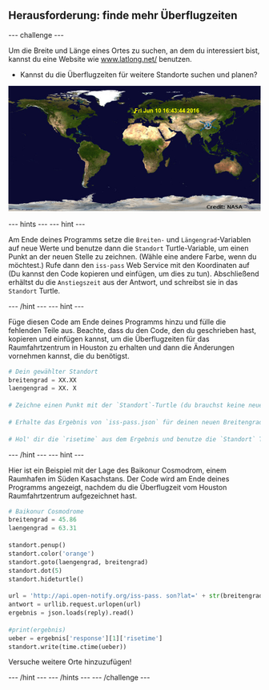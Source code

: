 ## Herausforderung: finde mehr Überflugzeiten

\--- challenge \---

Um die Breite und Länge eines Ortes zu suchen, an dem du interessiert bist, kannst du eine Website wie <a href="http://www.latlong.net/" target="_blank">www.latlong.net/</a> benutzen.

+ Kannst du die Überflugzeiten für weitere Standorte suchen und planen? 

![Bildschirmfoto](images/iss-final.png)

\--- hints \--- \--- hint \---

Am Ende deines Programms setze die `Breiten-` und `Längengrad`-Variablen auf neue Werte und benutze dann die `Standort` Turtle-Variable, um einen Punkt an der neuen Stelle zu zeichnen. (Wähle eine andere Farbe, wenn du möchtest.) Rufe dann den `iss-pass` Web Service mit den Koordinaten auf (Du kannst den Code kopieren und einfügen, um dies zu tun). Abschließend erhältst du die `Anstiegszeit` aus der Antwort, und schreibst sie in das `Standort` Turtle.

\--- /hint \--- \--- hint \---

Füge diesen Code am Ende deines Programms hinzu und fülle die fehlenden Teile aus. Beachte, dass du den Code, den du geschrieben hast, kopieren und einfügen kannst, um die Überflugzeiten für das Raumfahrtzentrum in Houston zu erhalten und dann die Änderungen vornehmen kannst, die du benötigst.

```python
# Dein gewählter Standort
breitengrad = XX.XX
laengengrad = XX. X

# Zeichne einen Punkt mit der `Standort`-Turtle (du brauchst keine neue Turtle zu erstellen), wähle eine andere Farbe

# Erhalte das Ergebnis von `iss-pass.json` für deinen neuen Breitengrad und Längengrad

# Hol' dir die `risetime` aus dem Ergebnis und benutze die `Standort` Turtle, um sie auf die Karte zu schreiben
```

\--- /hint \--- \--- hint \---

Hier ist ein Beispiel mit der Lage des Baikonur Cosmodrom, einem Raumhafen im Süden Kasachstans. Der Code wird am Ende deines Programms angezeigt, nachdem du die Überflugzeit vom Houston Raumfahrtzentrum aufgezeichnet hast.

```python
# Baikonur Cosmodrome
breitengrad = 45.86
laengengrad = 63.31

standort.penup()
standort.color('orange')
standort.goto(laengengrad, breitengrad)
standort.dot(5)
standort.hideturtle()

url = 'http://api.open-notify.org/iss-pass. son?lat=' + str(breitengrad) + '&lon=' + str(laengengrad)
antwort = urllib.request.urlopen(url)
ergebnis = json.loads(reply).read()

#print(ergebnis)
ueber = ergebnis['response'][1]['risetime']
standort.write(time.ctime(ueber))
```

Versuche weitere Orte hinzuzufügen!

\--- /hint \--- \--- /hints \--- \--- /challenge \---